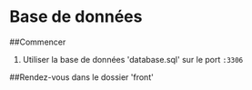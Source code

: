 # Base de données

##Commencer

1. Utiliser la base de données 'database.sql' sur le port `````:3306`````

##Rendez-vous dans le dossier 'front'
